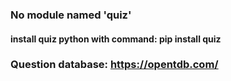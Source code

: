 ### No module named 'quiz'
#### install quiz python with command: pip install quiz

### Question database: https://opentdb.com/

